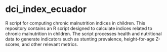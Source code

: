 # dci_index_ecuador
R script for computing chronic malnutrition indices in children.  This repository contains an R script designed to calculate indices related to chronic malnutrition in children. The script processes health and nutritional data to generate indicators such as stunting prevalence, height-for-age Z-scores, and other relevant metrics.
